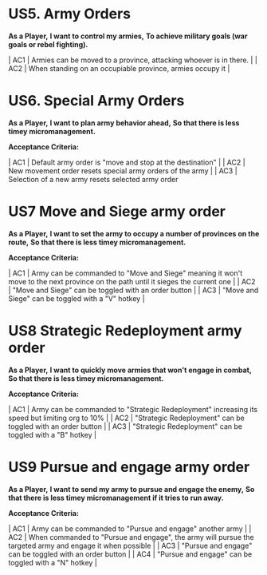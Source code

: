 # US5. Army Orders

**As a Player,**
**I want to control my armies,**
**To achieve military goals (war goals or rebel fighting).**

| AC1 | Armies can be moved to a province, attacking whoever is in there. |
| AC2 | When standing on an occupiable province, armies occupy it |

# US6. Special Army Orders

**As a Player,**
**I want to plan army behavior ahead,**
**So that there is less timey micromanagement.**

**Acceptance Criteria:**

| AC1 | Default army order is "move and stop at the destination" |
| AC2 | New movement order resets special army orders of the army |
| AC3 | Selection of a new army resets selected army order

# US7 Move and Siege army order

**As a Player,**
**I want to set the army to occupy a number of provinces on the route,**
**So that there is less timey micromanagement.**

**Acceptance Criteria:**

| AC1 | Army can be commanded to "Move and Siege" meaning it won't move to the next province on the path until it sieges the current one |
| AC2 | "Move and Siege" can be toggled with an order button |
| AC3 | "Move and Siege" can be toggled with a "V" hotkey |

# US8 Strategic Redeployment army order

**As a Player,**
**I want to quickly move armies that won't engage in combat,**
**So that there is less timey micromanagement.**

**Acceptance Criteria:**

| AC1 | Army can be commanded to "Strategic Redeployment" increasing its speed but limiting org to 10% |
| AC2 | "Strategic Redeployment" can be toggled with an order button |
| AC3 | "Strategic Redeployment" can be toggled with a "B" hotkey |

# US9 Pursue and engage army order

**As a Player,**
**I want to send my army to pursue and engage the enemy,**
**So that there is less timey micromanagement if it tries to run away.**

**Acceptance Criteria:**

| AC1 | Army can be commanded to "Pursue and engage" another army |
| AC2 | When commanded to "Pursue and engage", the army will pursue the targeted army and engage it when possible |
| AC3 | "Pursue and engage" can be toggled with an order button |
| AC4 | "Pursue and engage" can be toggled with a "N" hotkey |
